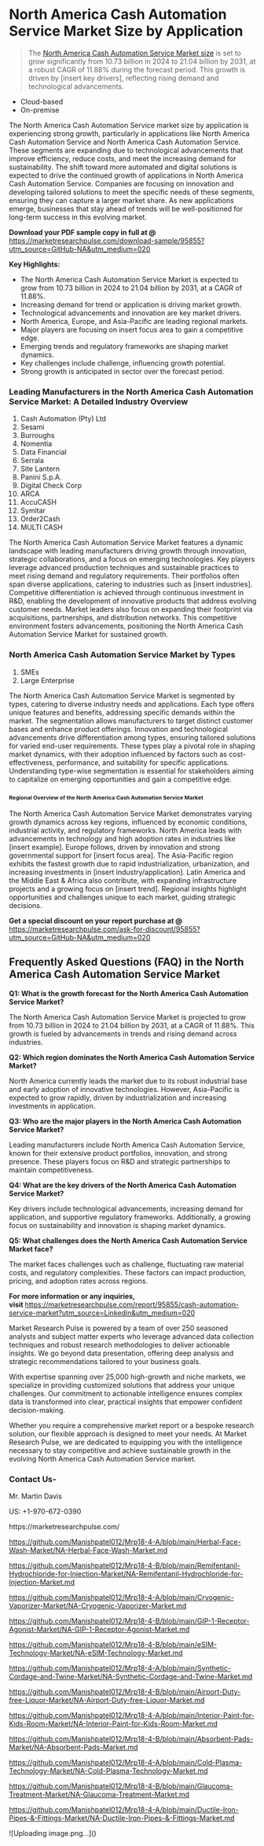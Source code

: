 <h1>North America Cash Automation Service Market&nbsp;Size by Application</h1><blockquote><p>The <a href="https://marketresearchpulse.com/download-sample/95855?utm_source=GitHub-NA&amp;utm_medium=020">North America Cash Automation Service Market size</a> is set to grow significantly from 10.73 billion in 2024 to 21.04 billion by 2031, at a robust CAGR of 11.88% during the forecast period. This growth is driven by [insert key drivers], reflecting rising demand and technological advancements.</p></blockquote><ul><li>Cloud-based<li> On-premise</li></ul><p>The North America Cash Automation Service market size by application is experiencing strong growth, particularly in applications like North America Cash Automation Service and North America Cash Automation Service. These segments are expanding due to technological advancements that improve efficiency, reduce costs, and meet the increasing demand for sustainability. The shift toward more automated and digital solutions is expected to drive the continued growth of applications in North America Cash Automation Service. Companies are focusing on innovation and developing tailored solutions to meet the specific needs of these segments, ensuring they can capture a larger market share. As new applications emerge, businesses that stay ahead of trends will be well-positioned for long-term success in this evolving market.</p><p><strong>Download your PDF sample copy in full at @ </strong><a href="https://marketresearchpulse.com/download-sample/95855?utm_source=GitHub-NA&amp;utm_medium=020">https://marketresearchpulse.com/download-sample/95855?utm_source=GitHub-NA&amp;utm_medium=020</a></p><p><strong>Key Highlights: </strong></p><ul><li>The North America Cash Automation Service Market is expected to grow from 10.73 billion in 2024 to 21.04 billion by 2031, at a CAGR of 11.88%.</li><li>Increasing demand for trend or application is driving market growth.</li><li>Technological advancements and innovation are key market drivers.</li><li>North America, Europe, and Asia-Pacific are leading regional markets.</li><li>Major players are focusing on insert focus area to gain a competitive edge.</li><li>Emerging trends and regulatory frameworks are shaping market dynamics.</li><li>Key challenges include challenge, influencing growth potential.</li><li>Strong growth is anticipated in sector over the forecast period.</li></ul><h3>Leading Manufacturers in the North America Cash Automation Service Market: A Detailed Industry Overview</h3><ol><li>Cash Automation (Pty) Ltd</li><li>Sesami</li><li>Burroughs</li><li>Nomentia</li><li>Data Financial</li><li>Serrala</li><li>Site Lantern</li><li>Panini S.p.A.</li><li>Digital Check Corp</li><li>ARCA</li><li>AccuCASH</li><li>Symitar</li><li>Order2Cash</li><li>MULTI CASH</li></ol><div class="flex max-w-full flex-col flex-grow"><div class="min-h-8 text-message flex w-full flex-col items-end gap-2 whitespace-normal break-words [.text-message+&amp;]:mt-5" dir="auto" data-message-author-role="assistant" data-message-id="fd8432e4-4910-450d-b182-61b7bfb0a01f" data-message-model-slug="gpt-4o"><div class="flex w-full flex-col gap-1 empty:hidden first:pt-[3px]"><div class="markdown prose w-full break-words dark:prose-invert light"><p>The North America Cash Automation Service Market features a dynamic landscape with leading manufacturers driving growth through innovation, strategic collaborations, and a focus on emerging technologies. Key players leverage advanced production techniques and sustainable practices to meet rising demand and regulatory requirements. Their portfolios often span diverse applications, catering to industries such as [insert industries]. Competitive differentiation is achieved through continuous investment in R&amp;D, enabling the development of innovative products that address evolving customer needs. Market leaders also focus on expanding their footprint via acquisitions, partnerships, and distribution networks. This competitive environment fosters advancements, positioning the North America Cash Automation Service Market for sustained growth.</p></div></div></div></div><h3>North America Cash Automation Service Market by Types</h3><ol><li>SMEs<li> Large Enterprise</li></ol><div class="flex max-w-full flex-col flex-grow"><div class="min-h-8 text-message flex w-full flex-col items-end gap-2 whitespace-normal break-words [.text-message+&amp;]:mt-5" dir="auto" data-message-author-role="assistant" data-message-id="084470be-0bb7-4664-bddf-5156b4f41249" data-message-model-slug="gpt-4o-mini"><div class="flex w-full flex-col gap-1 empty:hidden first:pt-[3px]"><div class="markdown prose w-full break-words dark:prose-invert light"><p>The North America Cash Automation Service Market is segmented by types, catering to diverse industry needs and applications. Each type offers unique features and benefits, addressing specific demands within the market. The segmentation allows manufacturers to target distinct customer bases and enhance product offerings. Innovation and technological advancements drive differentiation among types, ensuring tailored solutions for varied end-user requirements. These types play a pivotal role in shaping market dynamics, with their adoption influenced by factors such as cost-effectiveness, performance, and suitability for specific applications. Understanding type-wise segmentation is essential for stakeholders aiming to capitalize on emerging opportunities and gain a competitive edge.</p></div></div></div></div><h3><span style="font-size: 11px;">Regional Overview of the North America Cash Automation Service Market</span></h3><div class="flex max-w-full flex-col flex-grow"><div class="min-h-8 text-message flex w-full flex-col items-end gap-2 whitespace-normal break-words [.text-message+&amp;]:mt-5" dir="auto" data-message-author-role="assistant" data-message-id="e9038762-ce64-4e30-91c9-9bd413514231" data-message-model-slug="gpt-4o-mini"><div class="flex w-full flex-col gap-1 empty:hidden first:pt-[3px]"><div class="markdown prose w-full break-words dark:prose-invert light"><p>The North America Cash Automation Service Market demonstrates varying growth dynamics across key regions, influenced by economic conditions, industrial activity, and regulatory frameworks. North America leads with advancements in technology and high adoption rates in industries like [insert example]. Europe follows, driven by innovation and strong governmental support for [insert focus area]. The Asia-Pacific region exhibits the fastest growth due to rapid industrialization, urbanization, and increasing investments in [insert industry/application]. Latin America and the Middle East &amp; Africa also contribute, with expanding infrastructure projects and a growing focus on [insert trend]. Regional insights highlight opportunities and challenges unique to each market, guiding strategic decisions.</p></div></div></div></div><p><strong>Get a special discount on your report purchase at @ </strong><a href="https://marketresearchpulse.com/ask-for-discount/95855?utm_source=GitHub-NA&amp;utm_medium=020">https://marketresearchpulse.com/ask-for-discount/95855?utm_source=GitHub-NA&amp;utm_medium=020</a></p><h2>Frequently Asked Questions (FAQ) in the North America Cash Automation Service Market</h2><p><strong>Q1: What is the growth forecast for the North America Cash Automation Service Market?</strong></p><p>The North America Cash Automation Service Market is projected to grow from 10.73 billion in 2024 to 21.04 billion by 2031, at a CAGR of 11.88%. This growth is fueled by advancements in trends and rising demand across industries.</p><p><strong>Q2: Which region dominates the North America Cash Automation Service Market?</strong></p><p>North America currently leads the market due to its robust industrial base and early adoption of innovative technologies. However, Asia-Pacific is expected to grow rapidly, driven by industrialization and increasing investments in application.</p><p><strong>Q3: Who are the major players in the North America Cash Automation Service Market?</strong></p><p>Leading manufacturers include North America Cash Automation Service, known for their extensive product portfolios, innovation, and strong presence. These players focus on R&amp;D and strategic partnerships to maintain competitiveness.</p><p><strong>Q4: What are the key drivers of the North America Cash Automation Service Market?</strong></p><p>Key drivers include technological advancements, increasing demand for application, and supportive regulatory frameworks. Additionally, a growing focus on sustainability and innovation is shaping market dynamics.</p><p><strong>Q5: What challenges does the North America Cash Automation Service Market face?</strong></p><p>The market faces challenges such as challenge, fluctuating raw material costs, and regulatory complexities. These factors can impact production, pricing, and adoption rates across regions.</p><p><strong>For more information or any inquiries, visit&nbsp;</strong><a href="https://marketresearchpulse.com/report/95855/cash-automation-service-market?utm_source=Linkedin&utm_medium=020">https://marketresearchpulse.com/report/95855/cash-automation-service-market?utm_source=Linkedin&utm_medium=020</a></p><p>Market Research Pulse is powered by a team of over 250 seasoned analysts and subject matter experts who leverage advanced data collection techniques and robust research methodologies to deliver actionable insights. We go beyond data presentation, offering deep analysis and strategic recommendations tailored to your business goals.</p><p>With expertise spanning over 25,000 high-growth and niche markets, we specialize in providing customized solutions that address your unique challenges. Our commitment to actionable intelligence ensures complex data is transformed into clear, practical insights that empower confident decision-making.</p><p>Whether you require a comprehensive market report or a bespoke research solution, our flexible approach is designed to meet your needs. At Market Research Pulse, we are dedicated to equipping you with the intelligence necessary to stay competitive and achieve sustainable growth in the evolving North America Cash Automation Service market.</p><h3><strong>Contact Us-</strong></h3><p>Mr. Martin Davis</p><p>US: +1-970-672-0390</p><p>https://marketresearchpulse.com/</p><p><a href="https://github.com/Manishpatel012/Mrp18-4-A/blob/main/Herbal-Face-Wash-Market/NA-Herbal-Face-Wash-Market.md">https://github.com/Manishpatel012/Mrp18-4-A/blob/main/Herbal-Face-Wash-Market/NA-Herbal-Face-Wash-Market.md</a></p><p><a href="https://github.com/Manishpatel012/Mrp18-4-B/blob/main/Remifentanil-Hydrochloride-for-Injection-Market/NA-Remifentanil-Hydrochloride-for-Injection-Market.md">https://github.com/Manishpatel012/Mrp18-4-B/blob/main/Remifentanil-Hydrochloride-for-Injection-Market/NA-Remifentanil-Hydrochloride-for-Injection-Market.md</a></p><p><a href="https://github.com/Manishpatel012/Mrp18-4-A/blob/main/Cryogenic-Vaporizer-Market/NA-Cryogenic-Vaporizer-Market.md">https://github.com/Manishpatel012/Mrp18-4-A/blob/main/Cryogenic-Vaporizer-Market/NA-Cryogenic-Vaporizer-Market.md</a></p><p><a href="https://github.com/Manishpatel012/Mrp18-4-B/blob/main/GIP-1-Receptor-Agonist-Market/NA-GIP-1-Receptor-Agonist-Market.md">https://github.com/Manishpatel012/Mrp18-4-B/blob/main/GIP-1-Receptor-Agonist-Market/NA-GIP-1-Receptor-Agonist-Market.md</a></p><p><a href="https://github.com/Manishpatel012/Mrp18-4-B/blob/main/eSIM-Technology-Market/NA-eSIM-Technology-Market.md">https://github.com/Manishpatel012/Mrp18-4-B/blob/main/eSIM-Technology-Market/NA-eSIM-Technology-Market.md</a></p><p><a href="https://github.com/Manishpatel012/Mrp18-4-A/blob/main/Synthetic-Cordage-and-Twine-Market/NA-Synthetic-Cordage-and-Twine-Market.md">https://github.com/Manishpatel012/Mrp18-4-A/blob/main/Synthetic-Cordage-and-Twine-Market/NA-Synthetic-Cordage-and-Twine-Market.md</a></p><p><a href="https://github.com/Manishpatel012/Mrp18-4-B/blob/main/Airport-Duty-free-Liquor-Market/NA-Airport-Duty-free-Liquor-Market.md">https://github.com/Manishpatel012/Mrp18-4-B/blob/main/Airport-Duty-free-Liquor-Market/NA-Airport-Duty-free-Liquor-Market.md</a></p><p><a href="https://github.com/Manishpatel012/Mrp18-4-A/blob/main/Interior-Paint-for-Kids-Room-Market/NA-Interior-Paint-for-Kids-Room-Market.md">https://github.com/Manishpatel012/Mrp18-4-A/blob/main/Interior-Paint-for-Kids-Room-Market/NA-Interior-Paint-for-Kids-Room-Market.md</a></p><p><a href="https://github.com/Manishpatel012/Mrp18-4-B/blob/main/Absorbent-Pads-Market/NA-Absorbent-Pads-Market.md">https://github.com/Manishpatel012/Mrp18-4-B/blob/main/Absorbent-Pads-Market/NA-Absorbent-Pads-Market.md</a></p><p><a href="https://github.com/Manishpatel012/Mrp18-4-A/blob/main/Cold-Plasma-Technology-Market/NA-Cold-Plasma-Technology-Market.md">https://github.com/Manishpatel012/Mrp18-4-A/blob/main/Cold-Plasma-Technology-Market/NA-Cold-Plasma-Technology-Market.md</a></p><p><a href="https://github.com/Manishpatel012/Mrp18-4-B/blob/main/Glaucoma-Treatment-Market/NA-Glaucoma-Treatment-Market.md">https://github.com/Manishpatel012/Mrp18-4-B/blob/main/Glaucoma-Treatment-Market/NA-Glaucoma-Treatment-Market.md</a></p><p><a href="https://github.com/Manishpatel012/Mrp18-4-A/blob/main/Ductile-Iron-Pipes-&-Fittings-Market/NA-Ductile-Iron-Pipes-&-Fittings-Market.md">https://github.com/Manishpatel012/Mrp18-4-A/blob/main/Ductile-Iron-Pipes-&-Fittings-Market/NA-Ductile-Iron-Pipes-&-Fittings-Market.md</a></p>
![Uploading image.png…]()
